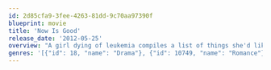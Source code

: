 ```yaml
---
id: 2d85cfa9-3fee-4263-81dd-9c70aa97390f
blueprint: movie
title: 'Now Is Good'
release_date: '2012-05-25'
overview: "A girl dying of leukemia compiles a list of things she'd like to do before passing away. Topping the list is her desire to lose her virginity."
genres: '[{"id": 18, "name": "Drama"}, {"id": 10749, "name": "Romance"}]'
---
```

